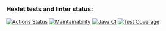 ### Hexlet tests and linter status:
[![Actions Status](https://github.com/kitdim/java-project-78/workflows/hexlet-check/badge.svg)](https://github.com/kitdim/java-project-78/actions)
[![Maintainability](https://api.codeclimate.com/v1/badges/aa83542621093072de16/maintainability)](https://codeclimate.com/github/kitdim/java-project-78/maintainability)
[![Java CI](https://github.com/kitdim/java-project-78/actions/workflows/java-ci.yml/badge.svg?branch=main)](https://github.com/kitdim/java-project-78/actions/workflows/java-ci.yml)
[![Test Coverage](https://api.codeclimate.com/v1/badges/aa83542621093072de16/test_coverage)](https://codeclimate.com/github/kitdim/java-project-78/test_coverage)

